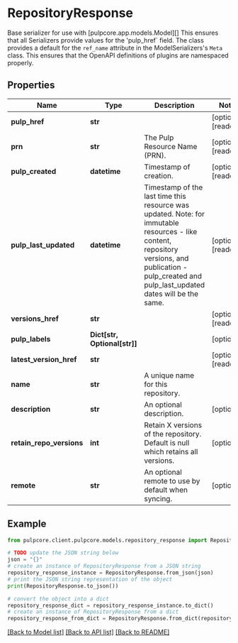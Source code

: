 # RepositoryResponse

Base serializer for use with [pulpcore.app.models.Model][]  This ensures that all Serializers provide values for the 'pulp_href` field.  The class provides a default for the ``ref_name`` attribute in the ModelSerializers's ``Meta`` class. This ensures that the OpenAPI definitions of plugins are namespaced properly.

## Properties

Name | Type | Description | Notes
------------ | ------------- | ------------- | -------------
**pulp_href** | **str** |  | [optional] [readonly] 
**prn** | **str** | The Pulp Resource Name (PRN). | [optional] [readonly] 
**pulp_created** | **datetime** | Timestamp of creation. | [optional] [readonly] 
**pulp_last_updated** | **datetime** | Timestamp of the last time this resource was updated. Note: for immutable resources - like content, repository versions, and publication - pulp_created and pulp_last_updated dates will be the same. | [optional] [readonly] 
**versions_href** | **str** |  | [optional] [readonly] 
**pulp_labels** | **Dict[str, Optional[str]]** |  | [optional] 
**latest_version_href** | **str** |  | [optional] [readonly] 
**name** | **str** | A unique name for this repository. | 
**description** | **str** | An optional description. | [optional] 
**retain_repo_versions** | **int** | Retain X versions of the repository. Default is null which retains all versions. | [optional] 
**remote** | **str** | An optional remote to use by default when syncing. | [optional] 

## Example

```python
from pulpcore.client.pulpcore.models.repository_response import RepositoryResponse

# TODO update the JSON string below
json = "{}"
# create an instance of RepositoryResponse from a JSON string
repository_response_instance = RepositoryResponse.from_json(json)
# print the JSON string representation of the object
print(RepositoryResponse.to_json())

# convert the object into a dict
repository_response_dict = repository_response_instance.to_dict()
# create an instance of RepositoryResponse from a dict
repository_response_from_dict = RepositoryResponse.from_dict(repository_response_dict)
```
[[Back to Model list]](../README.md#documentation-for-models) [[Back to API list]](../README.md#documentation-for-api-endpoints) [[Back to README]](../README.md)


